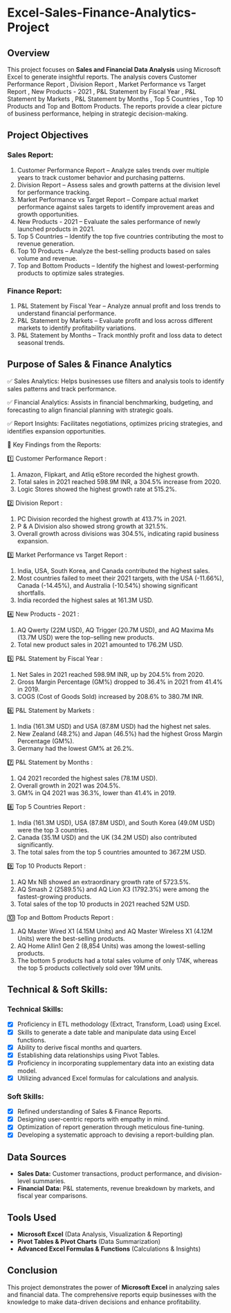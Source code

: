 # Excel-Sales-Finance-Analytics-Project

## Overview
This project focuses on **Sales and Financial Data Analysis** using Microsoft Excel to generate insightful reports. The analysis covers Customer Performance Report , Division Report , Market Performance vs Target Report , New Products - 2021 , P&L Statement by Fiscal Year , P&L Statement by Markets , P&L Statement by Months , Top 5 Countries , Top 10 Products and Top and Bottom Products. The reports provide a clear picture of business performance, helping in strategic decision-making.

## Project Objectives
### **Sales Report:**
1. Customer Performance Report – Analyze sales trends over multiple years to track customer behavior and purchasing patterns.
2. Division Report – Assess sales and growth patterns at the division level for performance tracking.
3. Market Performance vs Target Report – Compare actual market performance against sales targets to identify improvement areas and growth opportunities.
4. New Products - 2021 – Evaluate the sales performance of newly launched products in 2021.
5. Top 5 Countries – Identify the top five countries contributing the most to revenue generation.
6. Top 10 Products – Analyze the best-selling products based on sales volume and revenue.
7. Top and Bottom Products – Identify the highest and lowest-performing products to optimize sales strategies.

### **Finance Report:**
1. P&L Statement by Fiscal Year – Analyze annual profit and loss trends to understand financial performance.
2. P&L Statement by Markets – Evaluate profit and loss across different markets to identify profitability variations.
3. P&L Statement by Months – Track monthly profit and loss data to detect seasonal trends.

## Purpose of Sales & Finance Analytics
✅ Sales Analytics: Helps businesses use filters and analysis tools to identify sales patterns and track performance.

✅ Financial Analytics: Assists in financial benchmarking, budgeting, and forecasting to align financial planning with strategic goals.

✅ Report Insights: Facilitates negotiations, optimizes pricing strategies, and identifies expansion opportunities.

📌 Key Findings from the Reports:

1️⃣ Customer Performance Report :
​
1.  Amazon, Flipkart, and Atliq eStore recorded the highest growth.
2. Total sales in 2021 reached 598.9M INR, a 304.5% increase from 2020.
3. Logic Stores showed the highest growth rate at 515.2%.

2️⃣ Division Report :

1.  PC Division recorded the highest growth at 413.7% in 2021.
2.  P & A Division also showed strong growth at 321.5%.
3.  Overall growth across divisions was 304.5%, indicating rapid business expansion.

3️⃣ Market Performance vs Target Report :
​
1.  India, USA, South Korea, and Canada contributed the highest sales.
2.  Most countries failed to meet their 2021 targets, with the USA (-11.66%), Canada (-14.45%), and Australia (-10.54%) showing significant shortfalls.
3.  India recorded the highest sales at 161.3M USD.

4️⃣ New Products - 2021 :​

1.  AQ Qwerty (22M USD), AQ Trigger (20.7M USD), and AQ Maxima Ms (13.7M USD) were the top-selling new products.
2.  Total new product sales in 2021 amounted to 176.2M USD.

5️⃣ P&L Statement by Fiscal Year :​

1.  Net Sales in 2021 reached 598.9M INR, up by 204.5% from 2020.
2.  Gross Margin Percentage (GM%) dropped to 36.4% in 2021 from 41.4% in 2019.
3.  COGS (Cost of Goods Sold) increased by 208.6% to 380.7M INR.

6️⃣ P&L Statement by Markets :
​
1.  India (161.3M USD) and USA (87.8M USD) had the highest net sales.
2.  New Zealand (48.2%) and Japan (46.5%) had the highest Gross Margin Percentage (GM%).
3.  Germany had the lowest GM% at 26.2%.

7️⃣ P&L Statement by Months :​

1.  Q4 2021 recorded the highest sales (78.1M USD).
2.  Overall growth in 2021 was 204.5%.
3.  GM% in Q4 2021 was 36.3%, lower than 41.4% in 2019.

8️⃣ Top 5 Countries Report :
​
1.  India (161.3M USD), USA (87.8M USD), and South Korea (49.0M USD) were the top 3 countries.
2.  Canada (35.1M USD) and the UK (34.2M USD) also contributed significantly.
3.  The total sales from the top 5 countries amounted to 367.2M USD.

9️⃣ Top 10 Products Report :
​
1.  AQ Mx NB showed an extraordinary growth rate of 5723.5%.
2.  AQ Smash 2 (2589.5%) and AQ Lion X3 (1792.3%) were among the fastest-growing products.
3.  Total sales of the top 10 products in 2021 reached 52M USD.

🔟 Top and Bottom Products Report :​

1.  AQ Master Wired X1 (4.15M Units) and AQ Master Wireless X1 (4.12M Units) were the best-selling products.
2.  AQ Home Allin1 Gen 2 (8,854 Units) was among the lowest-selling products.
3.  The bottom 5 products had a total sales volume of only 174K, whereas the top 5 products collectively sold over 19M units.



## Technical & Soft Skills:
### **Technical Skills:**
- [x] Proficiency in ETL methodology (Extract, Transform, Load) using Excel.
- [x] Skills to generate a date table and manipulate data using Excel functions.
- [x] Ability to derive fiscal months and quarters.
- [x] Establishing data relationships using Pivot Tables.
- [x] Proficiency in incorporating supplementary data into an existing data model.
- [x] Utilizing advanced Excel formulas for calculations and analysis.

### **Soft Skills:**
- [x] Refined understanding of Sales & Finance Reports.
- [x] Designing user-centric reports with empathy in mind.
- [x] Optimization of report generation through meticulous fine-tuning.
- [x] Developing a systematic approach to devising a report-building plan.

## Data Sources
- **Sales Data:** Customer transactions, product performance, and division-level summaries.
- **Financial Data:** P&L statements, revenue breakdown by markets, and fiscal year comparisons.

## Tools Used
- **Microsoft Excel** (Data Analysis, Visualization & Reporting)
- **Pivot Tables & Pivot Charts** (Data Summarization)
- **Advanced Excel Formulas & Functions** (Calculations & Insights)

## Conclusion
This project demonstrates the power of **Microsoft Excel** in analyzing sales and financial data. The comprehensive reports equip businesses with the knowledge to make data-driven decisions and enhance profitability.

